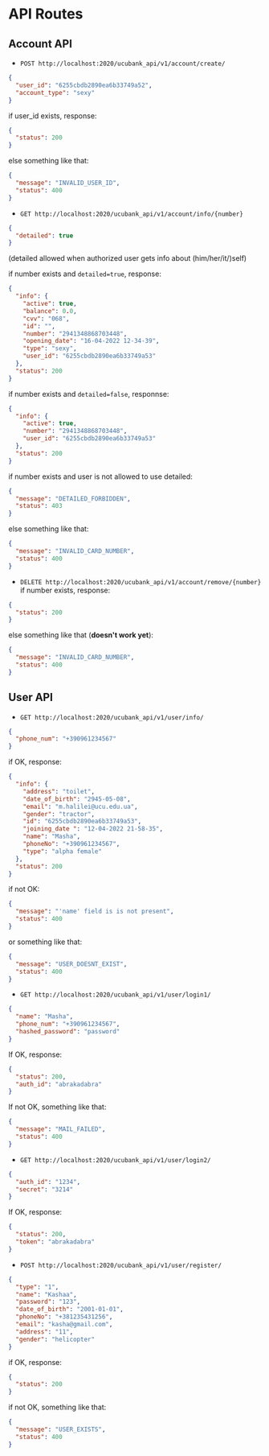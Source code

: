 # API Routes

## Account API

- `POST http://localhost:2020/ucubank_api/v1/account/create/`

```json
{
  "user_id": "6255cbdb2890ea6b33749a52",
  "account_type": "sexy"
}
```

if user_id exists, response:

```json
{
  "status": 200
}
```

else something like that:

```json
{
  "message": "INVALID_USER_ID",
  "status": 400
}
```

- `GET http://localhost:2020/ucubank_api/v1/account/info/{number}`

```json
{
  "detailed": true
}
```

(detailed allowed when authorized user gets info about (him/her/it/)self)

if number exists and `detailed=true`, response:

```json
{
  "info": {
    "active": true,
    "balance": 0.0,
    "cvv": "068",
    "id": "",
    "number": "2941348868703448",
    "opening_date": "16-04-2022 12-34-39",
    "type": "sexy",
    "user_id": "6255cbdb2890ea6b33749a53"
  },
  "status": 200
}
```

if number exists and `detailed=false`, responnse:

```json
{
  "info": {
    "active": true,
    "number": "2941348868703448",
    "user_id": "6255cbdb2890ea6b33749a53"
  },
  "status": 200
}
```

if number exists and user is not allowed to use detailed:

```json
{
  "message": "DETAILED_FORBIDDEN",
  "status": 403
}
```

else something like that:

```json
{
  "message": "INVALID_CARD_NUMBER",
  "status": 400
}
```

- `DELETE http://localhost:2020/ucubank_api/v1/account/remove/{number}`
  if number exists, response:

```json
{
  "status": 200
}
```

else something like that (**doesn't work yet**):

```json
{
  "message": "INVALID_CARD_NUMBER",
  "status": 400
}
```

## User API

- `GET http://localhost:2020/ucubank_api/v1/user/info/`

```json
{
  "phone_num": "+390961234567"
}
```

if OK, response:

```json
{
  "info": {
    "address": "toilet",
    "date_of_birth": "2945-05-08",
    "email": "m.halilei@ucu.edu.ua",
    "gender": "tractor",
    "id": "6255cbdb2890ea6b33749a53",
    "joining_date ": "12-04-2022 21-58-35",
    "name": "Masha",
    "phoneNo": "+390961234567",
    "type": "alpha female"
  },
  "status": 200
}
```

if not OK:

```json
{
  "message": "'name' field is is not present",
  "status": 400
}
```

or something like that:

```json
{
  "message": "USER_DOESNT_EXIST",
  "status": 400
}
```

- `GET http://localhost:2020/ucubank_api/v1/user/login1/`

```json
{
  "name": "Masha",
  "phone_num": "+390961234567",
  "hashed_password": "password"
}
```

If OK, response:

```json
{
  "status": 200,
  "auth_id": "abrakadabra"
}
```

If not OK, something like that:

```json
{
  "message": "MAIL_FAILED",
  "status": 400
}
```

- `GET http://localhost:2020/ucubank_api/v1/user/login2/`

```json
{
  "auth_id": "1234",
  "secret": "3214"
}
```

If OK, response:

```json
{
  "status": 200,
  "token": "abrakadabra"
}
```

- `POST http://localhost:2020/ucubank_api/v1/user/register/`

```json
{
  "type": "1",
  "name": "Kashaa",
  "password": "123",
  "date_of_birth": "2001-01-01",
  "phoneNo": "+381235431256",
  "email": "kasha@gmail.com",
  "address": "11",
  "gender": "helicopter"
}
```

if OK, response:

```json
{
  "status": 200
}
```

if not OK, something like that:

```json
{
  "message": "USER_EXISTS",
  "status": 400
}
```
